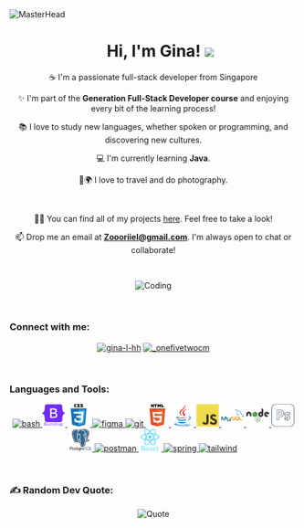 <img src="https://i.pinimg.com/originals/8e/c6/f1/8ec6f1630c1f40394878290b96c74e6f.gif" alt="MasterHead" style="width: 1000px; height: 300px; max-height: 200px;">


<div id="toc">
  <ul align="center" style="list-style: none">
    <summary>
      <h1>
        Hi, I'm Gina!
        <img src="https://media.giphy.com/media/hvRJCLFzcasrR4ia7z/giphy.gif" width="35">
      </h1>
    </summary>
  </ul>
</div>

<p align="center">
  ☕ I'm a passionate full-stack developer from Singapore
</p>
<p align="center">
  ✨ I'm part of the <strong>Generation Full-Stack Developer course</strong> and enjoying every bit of the learning process! 
</p>
<p align="center">
  📚 I love to study new languages, whether spoken or programming, and discovering new cultures. 
</p>
<p align="center">
  💻 I'm currently learning <strong>Java</strong>. 
</p>
<p align="center">
  📸🌍 I love to travel and do photography. 
</p>
<br>
<p align="center">
  👨‍💻 You can find all of my projects <a href="link">here</a>. Feel free to take a look!
</p>
<p align="center">
  📫 Drop me an email at <strong><a href="mailto:Zoooriiel@gmail.com">Zoooriiel@gmail.com</a></strong>. I'm always open to chat or collaborate!
</p>


<br>

<p align="center">
  <img alt="Coding" width="350" src="https://media1.tenor.com/m/tNYus4tK5dEAAAAd/anime-computer.gif"> 
</p>
<br>


<h3 align="left">Connect with me:</h3>
<p align="center">
<a href="https://linkedin.com/in/gina-l-hh" target="blank"><img align="center" src="https://raw.githubusercontent.com/rahuldkjain/github-profile-readme-generator/master/src/images/icons/Social/linked-in-alt.svg" alt="gina-l-hh" height="30" width="40" /></a>
<a href="https://instagram.com/_onefivetwocm" target="blank"><img align="center" src="https://raw.githubusercontent.com/rahuldkjain/github-profile-readme-generator/master/src/images/icons/Social/instagram.svg" alt="_onefivetwocm" height="30" width="40" /></a>
</p>

<br>

<h3 align="left">Languages and Tools:</h3>
<p align="center"> <a href="https://www.gnu.org/software/bash/" target="_blank" rel="noreferrer"> <img src="https://www.vectorlogo.zone/logos/gnu_bash/gnu_bash-icon.svg" alt="bash" width="40" height="40"/> </a> <a href="https://getbootstrap.com" target="_blank" rel="noreferrer"> <img src="https://raw.githubusercontent.com/devicons/devicon/master/icons/bootstrap/bootstrap-plain-wordmark.svg" alt="bootstrap" width="40" height="40"/> </a> <a href="https://www.w3schools.com/css/" target="_blank" rel="noreferrer"> <img src="https://raw.githubusercontent.com/devicons/devicon/master/icons/css3/css3-original-wordmark.svg" alt="css3" width="40" height="40"/> </a> <a href="https://www.figma.com/" target="_blank" rel="noreferrer"> <img src="https://www.vectorlogo.zone/logos/figma/figma-icon.svg" alt="figma" width="40" height="40"/> </a> <a href="https://git-scm.com/" target="_blank" rel="noreferrer"> <img src="https://www.vectorlogo.zone/logos/git-scm/git-scm-icon.svg" alt="git" width="40" height="40"/> </a> <a href="https://www.w3.org/html/" target="_blank" rel="noreferrer"> <img src="https://raw.githubusercontent.com/devicons/devicon/master/icons/html5/html5-original-wordmark.svg" alt="html5" width="40" height="40"/> </a> <a href="https://www.java.com" target="_blank" rel="noreferrer"> <img src="https://raw.githubusercontent.com/devicons/devicon/master/icons/java/java-original.svg" alt="java" width="40" height="40"/> </a> <a href="https://developer.mozilla.org/en-US/docs/Web/JavaScript" target="_blank" rel="noreferrer"> <img src="https://raw.githubusercontent.com/devicons/devicon/master/icons/javascript/javascript-original.svg" alt="javascript" width="40" height="40"/> </a> <a href="https://www.mysql.com/" target="_blank" rel="noreferrer"> <img src="https://raw.githubusercontent.com/devicons/devicon/master/icons/mysql/mysql-original-wordmark.svg" alt="mysql" width="40" height="40"/> </a> <a href="https://nodejs.org" target="_blank" rel="noreferrer"> <img src="https://raw.githubusercontent.com/devicons/devicon/master/icons/nodejs/nodejs-original-wordmark.svg" alt="nodejs" width="40" height="40"/> </a> <a href="https://www.photoshop.com/en" target="_blank" rel="noreferrer"> <img src="https://raw.githubusercontent.com/devicons/devicon/master/icons/photoshop/photoshop-line.svg" alt="photoshop" width="40" height="40"/> </a> <a href="https://www.postgresql.org" target="_blank" rel="noreferrer"> <img src="https://raw.githubusercontent.com/devicons/devicon/master/icons/postgresql/postgresql-original-wordmark.svg" alt="postgresql" width="40" height="40"/> </a> <a href="https://postman.com" target="_blank" rel="noreferrer"> <img src="https://www.vectorlogo.zone/logos/getpostman/getpostman-icon.svg" alt="postman" width="40" height="40"/> </a> <a href="https://reactjs.org/" target="_blank" rel="noreferrer"> <img src="https://raw.githubusercontent.com/devicons/devicon/master/icons/react/react-original-wordmark.svg" alt="react" width="40" height="40"/> </a> <a href="https://spring.io/" target="_blank" rel="noreferrer"> <img src="https://www.vectorlogo.zone/logos/springio/springio-icon.svg" alt="spring" width="40" height="40"/> </a> <a href="https://tailwindcss.com/" target="_blank" rel="noreferrer"> <img src="https://www.vectorlogo.zone/logos/tailwindcss/tailwindcss-icon.svg" alt="tailwind" width="40" height="40"/> </a> </p>

<br>
<h3 align="left">✍️ Random Dev Quote:</h3> 
<div align="center">
  <img src="https://quotes-github-readme.vercel.app/api?type=horizontal&theme=gruvbox" alt="Quote" />
</div>

<!-- Proudly created with GPRM ( https://gprm.itsvg.in ) -->
